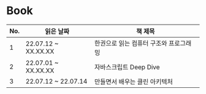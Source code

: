 # Book

| No.| 읽은 날짜    | 책 제목                                    |
| ---- | ----|---------------------------------------------- |
| 1  | 22.07.12 ~ XX.XX.XX | 한권으로 읽는 컴퓨터 구조와 프로그래밍	 |	
| 2  | 22.07.01 ~ XX.XX.XX |	자바스크립트 Deep Dive			 |
| 3  | 22.07.12 ~ 22.07.14 |	만들면서 배우는 클린 아키텍처		 |